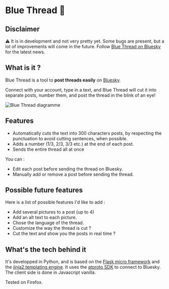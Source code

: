 # Blue Thread 🧵

## Disclaimer

⚠ It is in development and not very pretty yet. Some bugs are present, but a lot of improvements will come in the future. Follow [Blue Thread on Bluesky](http://bsky.app/profile/bluethread.bsky.social) for the latest news.

## What is it ?

Blue Thread is a tool to **post threads easily** on [Bluesky](https://bsky.app/).

Connect with your account, type in a text, and Blue Thread will cut it into separate posts, number them, and post the thread in the blink of an eye!

![Blue Thread diagramme](https://github.com/simonetthomas/Blue_Thread/assets/36693311/d8992581-17d7-4f35-af33-3030d3453dae)


## Features

* Automatically cuts the text into 300 characters posts, by respecting the punctuation to avoid cutting sentences, when possible.
* Adds a number (1/3, 2/3, 3/3 etc.) at the end of each post.
* Sends the entire thread all at once

You can :
* Edit each post before sending the thread on Bluesky.
* Manually add or remove a post before sending the thread.

## Possible future features

Here is a list of possible features I'd like to add :
* Add several pictures to a post (up to 4)
* Add an alt text to each picture.
* Chose the language of the thread.
* Customize the way the thread is cut ?
* Cut the text and show you the posts in real time ?

## What's the tech behind it

It's developped in Python, and is based on the [Flask micro framework](https://flask.palletsprojects.com/en/2.3.x/) and the [jinja2 templating engine](https://jinja.palletsprojects.com/en/3.1.x/). It uses the [atproto SDK](https://atproto.blue/en/latest/) to connect to Bluesky. The client side is done in Javascript vanilla.

Tested on Firefox.
